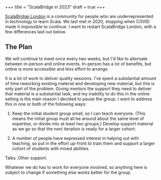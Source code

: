 +++
title = "ScalaBridge in 2023"
draft = true
+++

[ScalaBridge London](https://www.scalabridgelondon.org/) is a community for people who are underrepresented in technology to learn Scala. We last met in 2020, stopping when COVID made it impossible to continue. I want to restart ScalaBridge London, with a few differences laid out below.

## The Plan

We will continue to meet once every two weeks, but I'd like to alternate between in-person and online events. In-person has a lot of benefits, but online is more accessible and less effort to arrange.

It is a lot of work to deliver quality sessions. I've spent a substantial amount of time reworking existing material and developing new material, but this is only part of the problem. Giving mentors the support they need to deliver that material is a substantial task, and my inability to do this in the online setting is the main reason I decided to pause the group. I want to address this in one or both of the following ways:

1. Keep the initial student group small, so I can teach everyone. (This means the initial group must all be around about the same level of expertise, or divide into at least two groups.) Develop support material as we go so that the next iteration is ready for a larger cohort.

2. A number of people have expressed interest in helping out with teaching, so put in the effort up-front to train them and support a larger cohort of students with mixed abilities.

Talks. Other support.

Whatever we do has to work for everyone involved, so anything here is subject to change if something else works better for the group.
